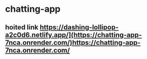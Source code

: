 # chatting-app
## hoited link https://dashing-lollipop-a2c0d6.netlify.app/](https://chatting-app-7nca.onrender.com/)https://chatting-app-7nca.onrender.com/
